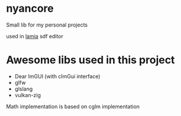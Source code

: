 # nyancore
Small lib for my personal projects

used in [lamia](https://github.com/Black-Cat/lamia) sdf editor

# Awesome libs used in this project

* Dear ImGUI (with cImGui interface)
* glfw
* glslang
* vulkan-zig

Math implementation is based on cglm implementation
